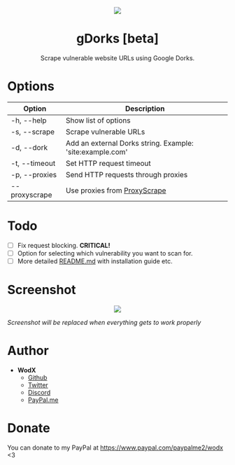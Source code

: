 <p align="center">
    <img src="https://raw.githubusercontent.com/WodxTV/gDorks/master/images/logo.png">
</p>
<h1 align="center">gDorks [beta]</h1>
<p align="center">Scrape vulnerable website URLs using Google Dorks.</p>

# Options
Option | Description
-------|------------
-h, --help | Show list of options
-s, --scrape | Scrape vulnerable URLs
-d, --dork | Add an external Dorks string. Example: 'site:example.com'
-t, --timeout | Set HTTP request timeout
-p, --proxies | Send HTTP requests through proxies
--proxyscrape | Use proxies from [ProxyScrape](https://proxyscrape.com/)

# Todo
- [ ] Fix request blocking. **CRITICAL!**
- [ ] Option for selecting which vulnerability you want to scan for.
- [ ] More detailed [README.md](README.md) with installation guide etc.

# Screenshot
<p align="center">
    <img src="https://raw.githubusercontent.com/WodxTV/gDorks/master/images/screenshot.png">
</p>

_Screenshot will be replaced when everything gets to work properly_

# Author
- **WodX**
    - [Github](https://github.com/WodXTV)
    - [Twitter](https://twitter.com/wodsex)
    - [Discord](https://profiles.pw/profile/621044372951269417)
    - [PayPal.me](https://www.paypal.com/paypalme2/wodx)

# Donate
You can donate to my PayPal at https://www.paypal.com/paypalme2/wodx <3